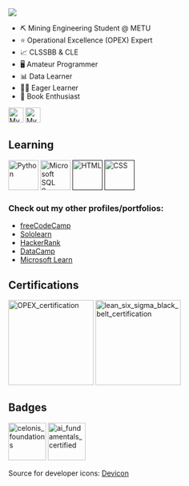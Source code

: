 <body>
	<img src="https://www.metu.edu.tr/system/files/logo_orj/3/3.4.png">
	<ul>
    <li> ⛏️ Mining Engineering Student @ METU </li>
    <li> ⭐️ Operational Excellence (OPEX) Expert </li>
    <li> 📈 CLSSBB & CLE </li>
    <li> 🖥️ Amateur Programmer </li>
    <li> 📊 Data Learner </li>
    <li> ✍🏻 Eager Learner </li>
    <li> 📖 Book Enthusiast </li>
  </ul>
	<div style="display:inline-block">
		<a href="https://www.linkedin.com/in/burak-hocuk/"><img height="30" src="https://cdn.jsdelivr.net/gh/devicons/devicon/icons/linkedin/linkedin-original.svg" alt="My LinkedIn profile" /></a>
		<a href="https://www.kaggle.com/burakhocuk"><img height="30" src="https://cdn.jsdelivr.net/gh/devicons/devicon@latest/icons/kaggle/kaggle-original.svg" alt="My Kaggle profile" /></a>
	</div>
	<h2>Learning</h2>
	<div style="display:inline-block">
		<a href="https://www.python.org/"><img height="60" src="https://cdn.jsdelivr.net/gh/devicons/devicon/icons/python/python-original.svg" alt="Python" /></a>
            	<a href="https://www.microsoft.com/en-us/sql-server/"><img height="60" src="https://cdn.jsdelivr.net/gh/devicons/devicon@latest/icons/microsoftsqlserver/microsoftsqlserver-original.svg" alt="Microsoft SQL Server" /></a>
		<a href=""><img height="60" src="https://cdn.jsdelivr.net/gh/devicons/devicon/icons/html5/html5-original.svg" alt="HTML" /></a>
		<a href=""><img height="60" src="https://cdn.jsdelivr.net/gh/devicons/devicon/icons/css3/css3-original.svg" alt="CSS" /></a>
	</div>
	<h3>Check out my other profiles/portfolios:</h3>
	<ul>
		<li><a href="https://www.freecodecamp.org/burak-hocuk">freeCodeCamp</a></li>
		<li><a href="https://www.sololearn.com/en/profile/30153535">Sololearn</a></li>
		<li><a href="https://www.hackerrank.com/profile/burak_hocuk">HackerRank</a></li>
		<li><a href="https://www.datacamp.com/portfolio/burak-hocuk">DataCamp</a></li>
		<li><a href="https://learn.microsoft.com/en-gb/users/burak-hocuk/">Microsoft Learn</a></li>
	</ul>
	<h2>Certifications</h2>
	<div style="display:inline-block">
		<a href="https://www.virtualbadge.io/certificate-validator?credential=1cc7d71c-1572-494b-af8f-774d8f246200"><img height="170" src="https://blob.virtualbadge.io/event-12616/openbadges/badges/1cc7d71c-1572-494b-af8f-774d8f246200.png?se=3000-01-01&sp=rwdl&sv=2019-12-12&sr=c&sig=/gGnISRMx7letOdVYF9cb8EDKYFNW6mjYyycBitUXEA%3D" alt="OPEX_certification"></a>
		<a href="https://www.virtualbadge.io/certificate-validator?credential=dc4b5f9c-3d57-4060-b6f0-0dd73d3cdd42"><img height="170" src="https://blob.virtualbadge.io/event-9580/openbadges/badges/dc4b5f9c-3d57-4060-b6f0-0dd73d3cdd42.png?se=3000-01-01&sp=rwdl&sv=2019-12-12&sr=c&sig=vGrzy8R1bVfuTGsN/77V0qR1jArjBCZffpW4Vt4iMs8%3D" alt="lean_six_sigma_black_belt_certification"></a>
	</div>
	<h2>Badges</h2>
	<div style="display:inline-block">
		<a href="https://www.credly.com/badges/266ee67d-ab92-43df-b44a-0d3dbe74527e/public_url"><img height="75" alt="celonis_foundations" src="https://images.credly.com/images/4ff66a5e-7ca4-4018-a50a-621d1075c1bc/Foundations-Learning-Foundational.png"></a>
		<a href="https://www.datacamp.com/skill-verification/AIF0012519930101"><img height="75" alt="ai_fundamentals_certified" src="https://github.com/burak-hocuk/burak-hocuk/assets/155871917/1b9eb704-f462-4760-b742-130e5bdaae9e"></a>
	</div>
	<p>Source for developer icons: <a href="https://devicon.dev/">Devicon</a> </p>
</body>

<!--
**burak-hocuk/burak-hocuk** is a ✨ _special_ ✨ repository because its `README.md` (this file) appears on your GitHub profile.

Here are some ideas to get you started:

- 🔭 I’m currently working on ...
- 🌱 I’m currently learning ...
- 👯 I’m looking to collaborate on ...
- 🤔 I’m looking for help with ...
- 💬 Ask me about ...
- 📫 How to reach me: ...
- 😄 Pronouns: ...
- ⚡ Fun fact: ...
-->
